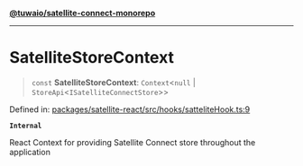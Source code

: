 [**@tuwaio/satellite-connect-monorepo**](../../../README.md)

***

# SatelliteStoreContext

> `const` **SatelliteStoreContext**: `Context`\<`null` \| `StoreApi`\<`ISatelliteConnectStore`\>\>

Defined in: [packages/satellite-react/src/hooks/satteliteHook.ts:9](https://github.com/TuwaIO/satellite-connect/blob/49b38ffcdc75724c7917425f1ae5bfff12102201/packages/satellite-react/src/hooks/satteliteHook.ts#L9)

**`Internal`**

React Context for providing Satellite Connect store throughout the application
